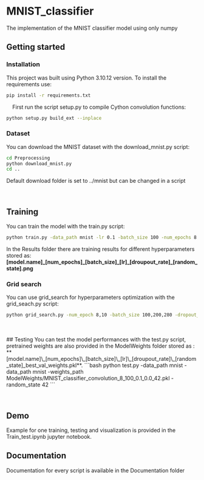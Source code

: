# MNIST_classifier
The implementation of the MNIST classifier model using only numpy

## Getting started

### Installation
This project was built using Python 3.10.12 version. To install the requirements use:
```bash
pip install -r requirements.txt
```
&nbsp;
&nbsp;
First run the script setup.py to compile Cython convolution functions:
```bash
python setup.py build_ext --inplace
```
### Dataset
You can download the MNIST dataset with the download_mnist.py script:
```bash
cd Preprocessing
python download_mnist.py
cd ..
```
Default download folder is set to ../mnist but can be changed in a script

&nbsp;
&nbsp;
## Training
You can train the model with the train.py script:
```bash
python train.py -data_path mnist -lr 0.1 -batch_size 100 -num_epochs 8 -random_state 42
```
In the Results folder there are training results for different hyperparameters stored as:
**[model.name]\_[num_epochs]\_[batch_size]\_[lr]\_[droupout_rate]\_[random_state].png**
&nbsp;
&nbsp;
### Grid search
You can use grid_search for hyperparameters optimization with the grid_seach.py script:
```bash
python grid_search.py -num_epoch 8,10 -batch_size 100,200,280 -dropout_rate 0.0,0.25,0.5 -learning_rate 0.1,0.05 -random_state 42
```
<br/>
<br/>
## Testing
You can test the model performances with the test.py script, pretrained weights are also provided in the ModelWeights folder stored as : **[model.name]\_[num_epochs]\_[batch_size]\_[lr]\_[droupout_rate]\_[random_state]_best_val_weights.pkl**.
```bash
python test.py -data_path mnist -data_path mnist -weights_path ModelWeights/MNIST_classifier_convolution_8_100_0.1_0.0_42.pkl -random_state 42
```
&nbsp;
&nbsp;


&nbsp;
&nbsp;
<br/>
## Demo
Example for one training, testing and visualization is provided in the Train_test.ipynb jupyter notebook.
<br/>
## Documentation
Documentation for every script is available in the Documentation folder










